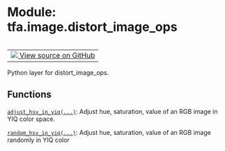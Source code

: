 <div itemscope itemtype="http://developers.google.com/ReferenceObject">
<meta itemprop="name" content="tfa.image.distort_image_ops" />
<meta itemprop="path" content="Stable" />
</div>

# Module: tfa.image.distort_image_ops


<table class="tfo-notebook-buttons tfo-api" align="left">

<td>
  <a target="_blank" href="https://github.com/tensorflow/addons/tree/r0.7/tensorflow_addons/image/distort_image_ops.py">
    <img src="https://www.tensorflow.org/images/GitHub-Mark-32px.png" />
    View source on GitHub
  </a>
</td></table>



Python layer for distort_image_ops.



## Functions

[`adjust_hsv_in_yiq(...)`](../../tfa/image/adjust_hsv_in_yiq.md): Adjust hue, saturation, value of an RGB image in YIQ color space.

[`random_hsv_in_yiq(...)`](../../tfa/image/random_hsv_in_yiq.md): Adjust hue, saturation, value of an RGB image randomly in YIQ color



